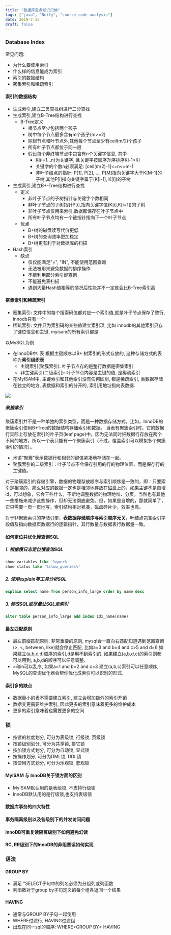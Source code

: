 ```yaml
---
title: "数据库重点知识归纳"
tags: ["java", "Netty", "source code analysis"]
date: 2019-7-15
draft: false
---
```


### Database Index

常见问题:

- 为什么要使用索引
- 什么样的信息能成为索引
- 索引的数据结构
- 密集索引和稀疏索引

#### 索引的数据结构

- 生成索引,建立二叉查找树进行二分查找
- 生成索引,建立B-Tree结构进行查找
  - B-Tree定义
    - 根节点至少包括两个孩子
    - 树中每个节点最多含有m个孩子(m>=2)
    - 除根节点和叶节点外,其他每个节点至少有ceil(m/2)个孩子
    - 所有叶子节点都位于同一层
    - 假设每个非终端节点中包含有n个关键字信息, 其中
      - Ki(i=1...n)为关键字, 且关键字按顺序升序排序Ki-1<Ki
      - 关键字的个数n必须满足: \[ceil(m/2)-1\]\<=n\<=m-1
      - 非叶子结点的指针: P\[1], P\[2], ..., P\[M]指向关键字大于K\[M-1]的子树,其他P\[i]指向关键字属于(K\[i-1], K\[i])的子树
- 生成索引,建立B+-Tree结构进行查找
  - 定义
    - 非叶子节点的子树指针与关键字个数相同
    - 非叶子节点的子树指针P\[i],指向关键字值(K\[i],K\[i+1])的子树
    - 非叶子节点仅用来索引,数据都保存在叶子节点中
    - 所有叶子节点均有一个链指针指向下一个叶子节点
  - 优点
    - B+树的磁盘读写代价更低
    - B+树的查询效率更加稳定
    - B+树更有利于对数据库的扫描
- Hash索引
  - 缺点
    - 仅仅能满足"=", "IN", 不能使用范围查询
    - 无法被用来避免数据的排序操作
    - 不能利用部分索引键查询
    - 不能避免表扫描
    - 遇到大量Hash值相等的情况后性能并不一定就会比B-Tree索引高

#### 密集索引和稀疏索引

- 密集索引: 文件中的每个搜索码值都对应一个索引值,就是叶子节点保存了整行, innodb只有一个
- 稀疏索引: 文件只为索引码的某些值建立索引项, 比如 innodb的其他索引只存了键位信息和主键, myisam的所有索引都是

以MySQL为例

- 在InnoDB中: 表 根据主键顺序以B+ 树索引的形式存放的, 这种存储方式的表称为**索引组织表**
  - 主键索引(聚簇索引): 叶子节点存的是整行数据是密集索引
  - 非主键索引(二级索引): 叶子节点内容是主键的值, 是稀疏索引
- 在MyISAM中,  主键索引和其他索引没有任何区别, 都是稀疏索引, 表数据存储在独立的地方, 表数据和索引的分开的, 索引用地址指向表数据.

![](media/posts/mysql.png)

##### 聚簇索引
聚簇索引并不是一种单独的索引类型，而是一种数据存储方式。比如，InnoDB的聚簇索引使用B+Tree的数据结构存储索引和数据。
当表有聚簇索引时，它的数据行实际上存放在索引的叶子页(leaf page)中。因为无法同时把数据行存放在两个不同的地方，所以一个表只能有一个聚簇索引（不过，覆盖索引可以模拟多个聚簇索引的情况）。

- 术语“聚簇”表示数据行和相邻的键值紧凑地存储在一起。
- 聚簇索引的二级索引：叶子节点不会保存引用的行的物理位置，而是保存行的主键值。

对于聚簇索引的存储引擎，数据的物理存放顺序与索引顺序是一致的，即：只要索引是相邻的，那么对应的数据一定也是相邻地存放在磁盘上的，如果主键不是自增id，可以想象，它会干些什么，不断地调整数据的物理地址、分页，当然也有其他一些措施来减少这些操作，但却无法彻底避免。但，如果是自增的，那就简单了，它只需要一页一页地写，索引结构相对紧凑，磁盘碎片少，效率也高。

对于非聚簇索引的存储引擎，**表数据存储顺序与索引顺序无关**，叶结点包含索引字段值及指向数据页数据行的逻辑指针，其行数量与数据表行数据量一致。

#### 如何定位并优化慢查询SQL

##### 1. 根据慢日志定位慢查询SQL
```sql
show variables like '%quer%'
show status like '%slow_queries%'
```
##### 2. 使用explain等工具分析SQL
```sql
explain select name from person_info_large order by name desc
```
##### 3. 修改SQL或尽量让SQL走索引
```sql
alter table person_info_large add index idx_name(name)
```

#### 最左匹配原则
- 最左前缀匹配原则, 非常重要的原则, mysql会一直向右匹配知道遇到范围查询(>, <, between, like)就会停止匹配, 比如a=3 and b=4 and c>5 and d=6 如果建立(a,b,c,d)顺序的索引,d是用不到索引的, 如果建立(a,b,d,c)的索引则都可以用到, a,b,d的顺序可以任意调整.
- =和in可以乱序, 如果a=1 and b=2 and c=3 建立(a,b,c)索引可以任意顺序, MySQL的查询优化器会帮你优化成索引可以识别的形式.

#### 索引多的缺点
- 数据量小的表不需要建立索引, 建立会增加额外的索引开销
- 数据变更需要维护索引, 因此更多的索引意味着更多的维护成本
- 更多的索引意味着也需要更多的空间

### 锁
- 按锁的粒度划分, 可分为表级锁, 行级锁, 页级锁
- 按锁级别划分, 可分为共享锁, 排它锁
- 按加锁方式划分, 可分为自动锁, 显式锁
- 按操作划分, 可分为DML锁, DDL锁
- 按使用方式划分, 可分为乐观锁, 悲观锁

#### MyISAM 与 InnoDB关于锁方面的区别
- MyISAM默认用的是表级锁, 不支持行级锁
- InnoDB默认用的是行级锁,也支持表级锁


#### 数据库事务的四大特性
#### 事务隔离级别以及各级别下的并发访问问题
#### InnoDB可重复读隔离级别下如何避免幻读
#### RC, RR级别下的InnoDB的非阻塞读如何实现

### 语法
#### GROUP BY
- 满足 "SELECT子句中的列名必须为分组列或列函数
- 列函数对于group by子句定义的每个组各返回一个结果

#### HAVING
- 通常与GROUP BY子句一起使用
- WHERE过滤行, HAVING过滤组
- 出现在同一sql的顺序: WHERE>GROUP BY> HAVING